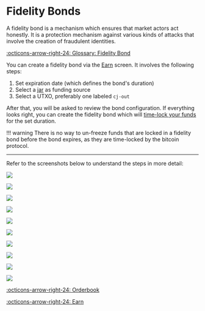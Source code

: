 # Fidelity Bonds

A fidelity bond is a mechanism which ensures that market actors act honestly. It
is a protection mechanism against various kinds of attacks that involve the
creation of fraudulent identities.

[:octicons-arrow-right-24: Glossary: Fidelity Bond][glossary]

[glossary]: /glossary/#fidelity-bond

You can create a fidelity bond via the [Earn][earn] screen. It involves the following steps:

1. Set expiration date (which defines the bond's duration)
2. Select a [jar][jar] as funding source
3. Select a UTXO, preferably one labeled `cj-out`

After that, you will be asked to review the bond configuration. If everything
looks right, you can create the fidelity bond which will [time-lock your
funds][timelock] for the set duration.

!!! warning
    There is no way to un-freeze funds that are locked in a fidelity bond before
    the bond expires, as they are time-locked by the bitcoin protocol.

[earn]: /interface/03-earn/
[jar]: /glossary/#jar
[timelock]: /glossary/#timelock

---

Refer to the screenshots below to understand the steps in more detail:

![](../assets/interface/fb01-time.png#only-dark)

![](../assets/interface/fb01-time-light.png#only-light)

![](../assets/interface/fb02-jar.png#only-dark)

![](../assets/interface/fb02-jar-light.png#only-light)

![](../assets/interface/fb03-utxos.png#only-dark)

![](../assets/interface/fb03-utxos-light.png#only-light)

![](../assets/interface/fb04-frozen.png#only-dark)

![](../assets/interface/fb04-frozen-light.png#only-light)

![](../assets/interface/fb05-overview.png#only-dark)

![](../assets/interface/fb05-overview-light.png#only-light)


[:octicons-arrow-right-24: Orderbook][orderbook]

[:octicons-arrow-right-24: Earn][send]

[orderbook]: /market/orderbook
[send]: 03-earn.md
